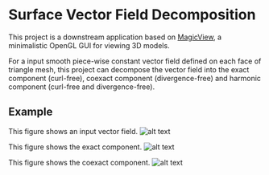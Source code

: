 # Surface Vector Field Decomposition

This project is a downstream application based on [MagicView](https://github.com/rdzhao/MagicView), a minimalistic OpenGL GUI for viewing 3D models.

For a input smooth piece-wise constant vector field defined on each face of triangle mesh, this project can decompose the vector field into the exact component (curl-free), coexact component (divergence-free) and harmonic component (curl-free and divergence-free).

## Example

This figure shows an input vector field.
![alt text](https://github.com/rdzhao/SurfaceVectorFieldDecomposition/tree/master/illustrationoriginal.png)

This figure shows the exact component.
![alt text](https://github.com/rdzhao/SurfaceVectorFieldDecomposition/tree/master/illustrationExact.png)

This figure shows the coexact component.
![alt text](https://github.com/rdzhao/SurfaceVectorFieldDecomposition/tree/master/illustrationCoexact.png)

